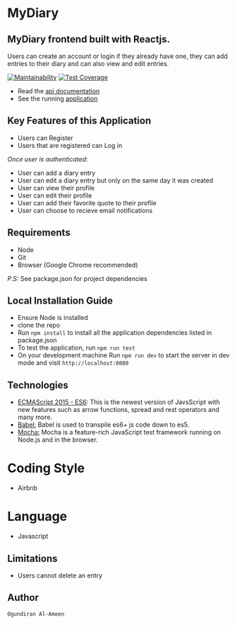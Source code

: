 # MyDiary

## MyDiary frontend built with Reactjs.
Users can create an account or login if they already have one, they can add entries to their diary and can also view and edit entries.

[![Maintainability](https://api.codeclimate.com/v1/badges/c2c8ae3137fd40b0709f/maintainability)](https://codeclimate.com/github/Alameen688/mydiary-spa/maintainability)
[![Test Coverage](https://api.codeclimate.com/v1/badges/c2c8ae3137fd40b0709f/test_coverage)](https://codeclimate.com/github/Alameen688/mydiary-spa/test_coverage)

+ Read the [api documentation](http://mydiaryoxygen.herokuapp.com/api-docs)
+ See the running [application](https://mydiary-spa.netlify.com/)

## Key Features of this Application
+ Users can Register
+ Users that are registered can Log in

*Once user is authenticated:*
+ User can add a diary entry
+ User can edit a diary entry but only on the same day it was created
+ User can view their profile
+ User can edit their profile
+ User can add their favorite quote to their profile
+ User can choose to recieve email notifications


## Requirements
+ Node 
+ Git 
+ Browser (Google Chrome recommended)

*P.S:* See package.json for project dependencies

## Local Installation Guide
* Ensure Node is installed
* clone the repo 
* Run `npm install` to install all the application dependencies listed in package.json
* To test the application, run `npm run test`
* On your development machine Run `npm run dev` to start the server in dev mode and visit `http://localhost:8080`

## Technologies
 * [ECMAScript 2015 - ES6](http://es6-features.org/): This is the newest version of JavsScript with new features such as arrow functions, spread and rest operators and many more.
 * [Babel:](https://babeljs.io/)  Babel is used to transpile es6+ js code down to es5.
 * [Mocha:](https://mochajs.org/) Mocha is a feature-rich JavaScript test framework running on Node.js and in the browser.

 # Coding Style
- Airbnb 

# Language
- Javascript


## Limitations
+ Users cannot delete an entry

## Author
    Ogundiran Al-Ameen
